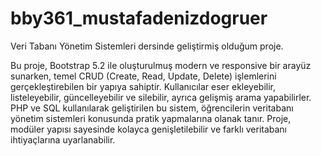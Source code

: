 # bby361_mustafadenizdogruer
Veri Tabanı Yönetim Sistemleri dersinde geliştirmiş olduğum proje.

Bu proje, Bootstrap 5.2 ile oluşturulmuş modern ve responsive bir arayüz sunarken, temel CRUD (Create, Read, Update, Delete) işlemlerini gerçekleştirebilen bir yapıya sahiptir. Kullanıcılar eser ekleyebilir, listeleyebilir, güncelleyebilir ve silebilir, ayrıca gelişmiş arama yapabilirler. PHP ve SQL kullanılarak geliştirilen bu sistem, öğrencilerin veritabanı yönetim sistemleri konusunda pratik yapmalarına olanak tanır. Proje, modüler yapısı sayesinde kolayca genişletilebilir ve farklı veritabanı ihtiyaçlarına uyarlanabilir.
